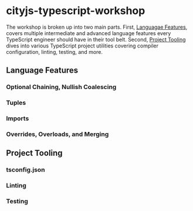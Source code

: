 # cityjs-typescript-workshop

The workshop is broken up into two main parts. First, [Languagae Features](#language-features), covers multiple intermediate and advanced language features every TypeScript engineer should have in their tool belt. Second, [Project Tooling](#project-tooling) dives into various TypeScript project utilities covering compiler configuration, linting, testing, and more.

## Language Features

### Optional Chaining, Nullish Coalescing

### Tuples

### Imports

### Overrides, Overloads, and Merging

## Project Tooling

### tsconfig.json

### Linting

### Testing

